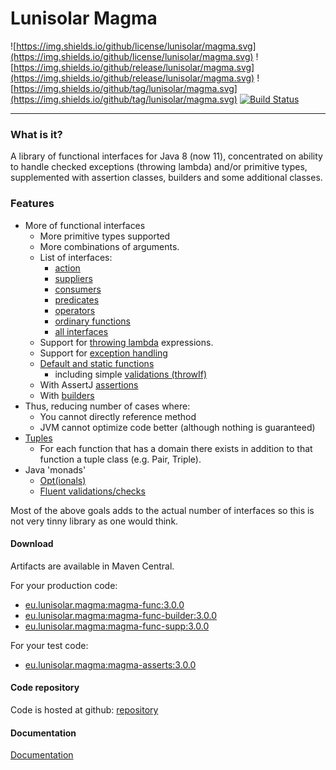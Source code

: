 Lunisolar Magma
===============

![https://img.shields.io/github/license/lunisolar/magma.svg](https://img.shields.io/github/license/lunisolar/magma.svg)
![https://img.shields.io/github/release/lunisolar/magma.svg](https://img.shields.io/github/release/lunisolar/magma.svg)
![https://img.shields.io/github/tag/lunisolar/magma.svg](https://img.shields.io/github/tag/lunisolar/magma.svg)
[![Build Status](https://travis-ci.org/lunisolar/magma.svg?branch=master)](https://travis-ci.org/lunisolar/magma)

-----------------------------------------
### What is it?

A library of functional interfaces for Java 8 (now 11), concentrated on ability to handle 
checked exceptions (throwing lambda) and/or primitive types, supplemented with 
assertion classes, builders and some additional classes. 

### Features
 
+ More of functional interfaces 
   + More primitive types supported
   + More combinations of arguments.
   + List of interfaces:
      + [action](http://lunisolar.eu/magma/all-functions/actions)
      + [suppliers](http://lunisolar.eu/magma/all-functions/suppliers)
      + [consumers](http://lunisolar.eu/magma/all-functions/consumers)
      + [predicates](http://lunisolar.eu/magma/all-functions/predicates)
      + [operators](http://lunisolar.eu/magma/all-functions/operators)
      + [ordinary functions](http://lunisolar.eu/magma/all-functions/functions)
      + [all interfaces](http://lunisolar.eu/magma/all-functions)
   + Support for [throwing lambda](http://lunisolar.eu/magma/throwing-lambda) expressions. 
   + Support for [exception handling](http://lunisolar.eu/magma/exception-handling)  
   + [Default and static functions](http://lunisolar.eu/magma/defaults)
      + including simple [validations (throwIf)](http://lunisolar.eu/magma/validations-throwif) 
   + With AssertJ [assertions](http://lunisolar.eu/magma/assertions)
   + With [builders](http://lunisolar.eu/magma/builders)
+ Thus, reducing number of cases where:
   + You cannot directly reference method
   + JVM cannot optimize code better (although nothing is guaranteed)
+ [Tuples](https://github.com/lunisolar/magma/tree/master/magma-func/src/main/java/eu/lunisolar/magma/func/tuple)
    + For each function that has a domain there exists in addition to that function a tuple class (e.g. Pair, Triple).
+ Java 'monads'
    + [Opt(ionals)](http://lunisolar.eu/magma/opt-ional)
    + [Fluent validations/checks](http://lunisolar.eu/magma/validations-fluent)     

Most of the above goals adds to the actual number of interfaces so this is not 
very tinny library as one would think.

#### Download

Artifacts are available in Maven Central.  

For your production code:  
- [eu.lunisolar.magma:magma-func:3.0.0](https://search.maven.org/artifact/eu.lunisolar.magma/magma-func/3.0.0/jar) 
- [eu.lunisolar.magma:magma-func-builder:3.0.0](https://search.maven.org/artifact/eu.lunisolar.magma/magma-func-builder/3.0.0/jar)
- [eu.lunisolar.magma:magma-func-supp:3.0.0](https://search.maven.org/artifact/eu.lunisolar.magma/magma-func-supp/3.0.0/jar)

For your test code: 
- [eu.lunisolar.magma:magma-asserts:3.0.0](https://search.maven.org/artifact/eu.lunisolar.magma/magma-asserts/3.0.0/jar)

#### Code repository

Code is hosted at github: <a href="https://github.com/lunisolar/magma/" target="_blank">repository</a>

#### Documentation

[Documentation](http://lunisolar.eu/magma)